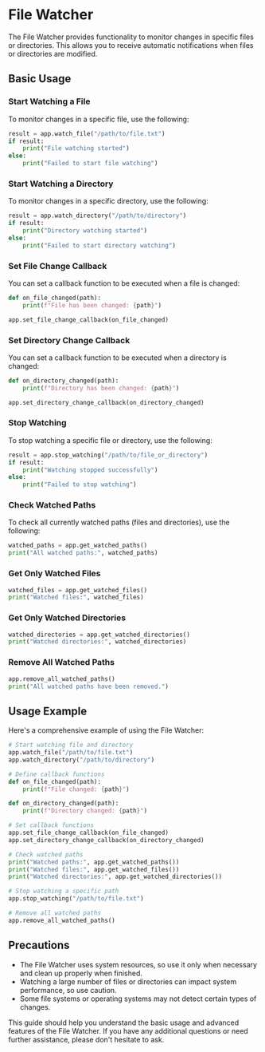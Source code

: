 # File Watcher

The File Watcher provides functionality to monitor changes in specific files or directories. This allows you to receive automatic notifications when files or directories are modified.

## Basic Usage

### Start Watching a File

To monitor changes in a specific file, use the following:

```python
result = app.watch_file("/path/to/file.txt")
if result:
    print("File watching started")
else:
    print("Failed to start file watching")
```

### Start Watching a Directory

To monitor changes in a specific directory, use the following:

```python
result = app.watch_directory("/path/to/directory")
if result:
    print("Directory watching started")
else:
    print("Failed to start directory watching")
```

### Set File Change Callback

You can set a callback function to be executed when a file is changed:

```python
def on_file_changed(path):
    print(f"File has been changed: {path}")

app.set_file_change_callback(on_file_changed)
```

### Set Directory Change Callback

You can set a callback function to be executed when a directory is changed:

```python
def on_directory_changed(path):
    print(f"Directory has been changed: {path}")

app.set_directory_change_callback(on_directory_changed)
```

### Stop Watching

To stop watching a specific file or directory, use the following:

```python
result = app.stop_watching("/path/to/file_or_directory")
if result:
    print("Watching stopped successfully")
else:
    print("Failed to stop watching")
```

### Check Watched Paths

To check all currently watched paths (files and directories), use the following:

```python
watched_paths = app.get_watched_paths()
print("All watched paths:", watched_paths)
```

### Get Only Watched Files

```python
watched_files = app.get_watched_files()
print("Watched files:", watched_files)
```

### Get Only Watched Directories

```python
watched_directories = app.get_watched_directories()
print("Watched directories:", watched_directories)
```

### Remove All Watched Paths

```python
app.remove_all_watched_paths()
print("All watched paths have been removed.")
```

## Usage Example

Here's a comprehensive example of using the File Watcher:

```python
# Start watching file and directory
app.watch_file("/path/to/file.txt")
app.watch_directory("/path/to/directory")

# Define callback functions
def on_file_changed(path):
    print(f"File changed: {path}")

def on_directory_changed(path):
    print(f"Directory changed: {path}")

# Set callback functions
app.set_file_change_callback(on_file_changed)
app.set_directory_change_callback(on_directory_changed)

# Check watched paths
print("Watched paths:", app.get_watched_paths())
print("Watched files:", app.get_watched_files())
print("Watched directories:", app.get_watched_directories())

# Stop watching a specific path
app.stop_watching("/path/to/file.txt")

# Remove all watched paths
app.remove_all_watched_paths()
```

## Precautions

- The File Watcher uses system resources, so use it only when necessary and clean up properly when finished.
- Watching a large number of files or directories can impact system performance, so use caution.
- Some file systems or operating systems may not detect certain types of changes.

This guide should help you understand the basic usage and advanced features of the File Watcher. If you have any additional questions or need further assistance, please don't hesitate to ask.
